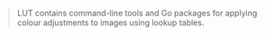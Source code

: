 > LUT contains command-line tools and Go packages for applying colour adjustments to images using lookup tables.
